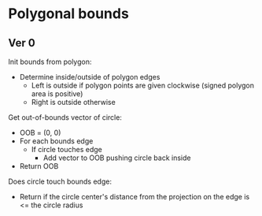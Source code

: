 # Polygonal bounds

## Ver 0

Init bounds from polygon:

- Determine inside/outside of polygon edges
  - Left is outside if polygon points are given clockwise (signed polygon area is positive)
  - Right is outside otherwise

Get out-of-bounds vector of circle:

- OOB = (0, 0)
- For each bounds edge
  - If circle touches edge
      - Add vector to OOB pushing circle back inside
- Return OOB

Does circle touch bounds edge:

- Return if the circle center's distance from the projection on the edge is <= the circle radius
